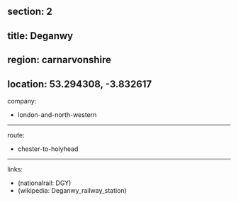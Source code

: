 section: 2
----
title: Deganwy
----
region: carnarvonshire
----
location: 53.294308, -3.832617
----
company:
- london-and-north-western
----
route:
- chester-to-holyhead
----
links:
- (nationalrail: DGY)
- (wikipedia: Deganwy_railway_station)
